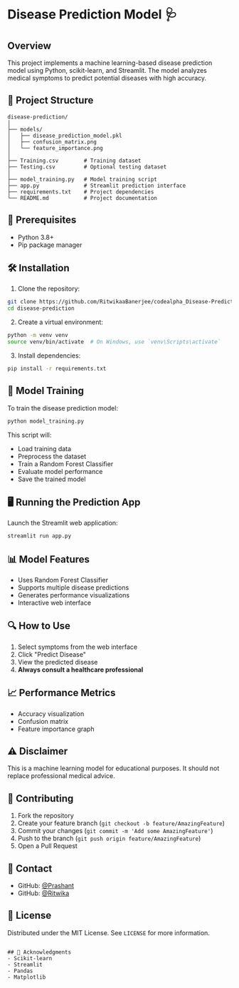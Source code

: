 # Disease Prediction Model 🩺

## Overview
This project implements a machine learning-based disease prediction model using Python, scikit-learn, and Streamlit. The model analyzes medical symptoms to predict potential diseases with high accuracy.

## 🚀 Project Structure
```
disease-prediction/
│
├── models/
│   ├── disease_prediction_model.pkl
│   ├── confusion_matrix.png
│   └── feature_importance.png
│
├── Training.csv        # Training dataset
├── Testing.csv         # Optional testing dataset
│
├── model_training.py   # Model training script
├── app.py              # Streamlit prediction interface
├── requirements.txt    # Project dependencies
└── README.md           # Project documentation
```

## 🔧 Prerequisites
- Python 3.8+
- Pip package manager

## 🛠️ Installation

1. Clone the repository:
```bash
git clone https://github.com/RitwikaaBanerjee/codealpha_Disease-Prediction-from-Medical-Data.git
cd disease-prediction
```

2. Create a virtual environment:
```bash
python -m venv venv
source venv/bin/activate  # On Windows, use `venv\Scripts\activate`
```

3. Install dependencies:
```bash
pip install -r requirements.txt
```

## 🧠 Model Training

To train the disease prediction model:
```bash
python model_training.py
```

This script will:
- Load training data
- Preprocess the dataset
- Train a Random Forest Classifier
- Evaluate model performance
- Save the trained model

## 🖥️ Running the Prediction App

Launch the Streamlit web application:
```bash
streamlit run app.py
```

## 📊 Model Features
- Uses Random Forest Classifier
- Supports multiple disease predictions
- Generates performance visualizations
- Interactive web interface

## 🔍 How to Use
1. Select symptoms from the web interface
2. Click "Predict Disease"
3. View the predicted disease
4. **Always consult a healthcare professional**

## 📈 Performance Metrics
- Accuracy visualization
- Confusion matrix
- Feature importance graph

## ⚠️ Disclaimer
This is a machine learning model for educational purposes. It should not replace professional medical advice.

## 🤝 Contributing
1. Fork the repository
2. Create your feature branch (`git checkout -b feature/AmazingFeature`)
3. Commit your changes (`git commit -m 'Add some AmazingFeature'`)
4. Push to the branch (`git push origin feature/AmazingFeature`)
5. Open a Pull Request

## 📧 Contact
- GitHub: [@Prashant](https://github.com/prahants)
- GitHub: [@Ritwika](https://github.com/RitwikaaBanerjee)
## 📜 License
Distributed under the MIT License. See `LICENSE` for more information.
```

## 🙏 Acknowledgments
- Scikit-learn
- Streamlit
- Pandas
- Matplotlib
